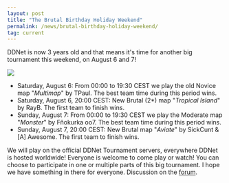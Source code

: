 ```yaml
---
layout: post
title: "The Brutal Birthday Holiday Weekend"
permalink: /news/brutal-birthday-holiday-weekend/
tag: current
---
```


DDNet is now 3 years old and that means it's time for another big tournament this weekend, on August 6 and 7!

[<img class="demo" src="/birthday3.png" />](//forum.ddnet.tw/viewtopic.php?f=33&p=42062)

- Saturday, August 6: From 00:00 to 19:30 CEST we play the old Novice map "*Multimap*" by TPaul. The best team time during this period wins.
- Saturday, August 6, 20:00 CEST: New Brutal (2\*) map "*Tropical Island*" by RayB. The first team to finish wins.
- Sunday, August 7: From 00:00 to 19:30 CEST we play the Moderate map "*Monster*" by Fňokurka oo7. The best team time during this period wins.
- Sunday, August 7, 20:00 CEST: New Brutal map "*Aviate*" by SickCunt & [A] Awesome. The first team to finish wins.

We will play on the official DDNet Tournament servers, everywhere DDNet is hosted worldwide! Everyone is welcome to come play or watch! You can choose to participate in one or multiple parts of this big tournament. I hope we have something in there for everyone. Discussion on the [forum](//forum.ddnet.tw/viewtopic.php?f=33&p=42062).
